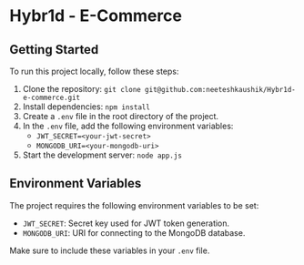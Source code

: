# Hybr1d - E-Commerce 

## Getting Started
To run this project locally, follow these steps:

1. Clone the repository: `git clone git@github.com:neeteshkaushik/Hybr1d-e-commerce.git`
2. Install dependencies: `npm install`
3. Create a `.env` file in the root directory of the project.
4. In the `.env` file, add the following environment variables:
   - `JWT_SECRET=<your-jwt-secret>`
   - `MONGODB_URI=<your-mongodb-uri>`
5. Start the development server: `node app.js`

## Environment Variables
The project requires the following environment variables to be set:

- `JWT_SECRET`: Secret key used for JWT token generation.
- `MONGODB_URI`: URI for connecting to the MongoDB database.

Make sure to include these variables in your `.env` file.


